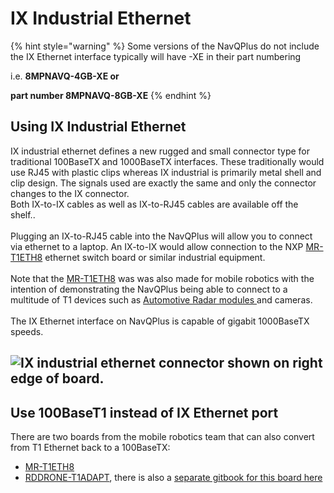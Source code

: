 # IX Industrial Ethernet

{% hint style="warning" %}
Some versions of the NavQPlus do not include the IX Ethernet interface typically will have -XE in their part numbering

i.e. **8MPNAVQ-4GB-XE or**&#x20;

**part number 8MPNAVQ-8GB-XE**
{% endhint %}

## Using IX Industrial Ethernet

IX industrial ethernet defines a new rugged and small connector type for traditional 100BaseTX  and 1000BaseTX interfaces. These traditionally would use RJ45 with plastic clips whereas IX industrial is primarily metal shell and clip design. The signals used are exactly the same and only the connector changes to the IX connector. \
Both  IX-to-IX cables as well as IX-to-RJ45 cables are available off the shelf..\
\
Plugging an IX-to-RJ45 cable into the NavQPlus will allow you to connect via ethernet to a laptop. An IX-to-IX would allow connection to the NXP [MR-T1ETH8](https://www.nxp.com/products/security-and-authentication/authentication/sja1110-100base-t1-multi-gig-ethernet-switch-example-board:MR-T1ETH8) ethernet switch board or similar industrial equipment. \
\
Note that the [MR-T1ETH8](https://www.nxp.com/products/security-and-authentication/authentication/sja1110-100base-t1-multi-gig-ethernet-switch-example-board:MR-T1ETH8) was was also made for mobile robotics with the intention of demonstrating the NavQPlus being able to connect to a multitude of T1 devices such as [Automotive Radar modules ](https://www.smartmicro.com/automotive-radar/drvegrd-169)and cameras.\
\
The IX Ethernet interface on NavQPlus is capable of gigabit 1000BaseTX speeds.

## ![IX industrial ethernet connector shown on right edge of board.](<../../.gitbook/assets/NavQPlus 20210930\_162135.jpg>)

## Use 100BaseT1 instead of IX Ethernet port

There are two boards from the mobile robotics team that can also convert from T1 Ethernet back to a 100BaseTX:

* [MR-T1ETH8](https://www.nxp.com/design/development-boards/analog-toolbox/sja1110-100base-t1-multi-gig-ethernet-switch-example-board:MR-T1ETH8)
* [RDDRONE-T1ADAPT](https://www.nxp.com/products/interfaces/ethernet-/automotive-ethernet-phys/ethernet-media-converter-for-drones-rovers-mobile-robotics-and-automotive:RDDRONE-T1ADAPT), there is also a [separate gitbook for this board here](https://app.gitbook.com/o/-L9GLsni4p7csCR7QCJ8/s/-M9tTGlc2SB\_GfvlG8d4/)
